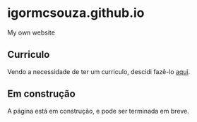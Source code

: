 # igormcsouza.github.io
My own website

## Curriculo
Vendo a necessidade de ter um curriculo, descidi fazê-lo [aqui](igormcsouza.github.io).

## Em construção
A página está em construção, e pode ser terminada em breve.
